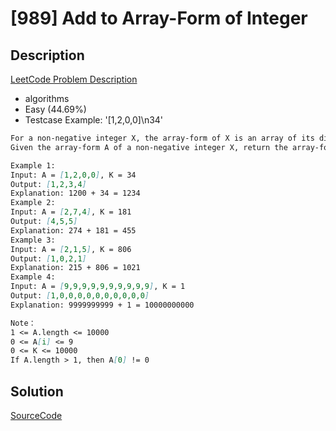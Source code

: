 # [989] Add to Array-Form of Integer

## Description

[LeetCode Problem Description](https://leetcode.com/problems/add-to-array-form-of-integer/description/)

* algorithms
* Easy (44.69%)
* Testcase Example:  '[1,2,0,0]\n34'

```md
For a non-negative integer X, the array-form of X is an array of its digits in left to right order.  For example, if X = 1231, then the array form is [1,2,3,1].
Given the array-form A of a non-negative integer X, return the array-form of the integer X+K.

Example 1:
Input: A = [1,2,0,0], K = 34
Output: [1,2,3,4]
Explanation: 1200 + 34 = 1234
Example 2:
Input: A = [2,7,4], K = 181
Output: [4,5,5]
Explanation: 274 + 181 = 455
Example 3:
Input: A = [2,1,5], K = 806
Output: [1,0,2,1]
Explanation: 215 + 806 = 1021
Example 4:
Input: A = [9,9,9,9,9,9,9,9,9,9], K = 1
Output: [1,0,0,0,0,0,0,0,0,0,0]
Explanation: 9999999999 + 1 = 10000000000

Note：
1 <= A.length <= 10000
0 <= A[i] <= 9
0 <= K <= 10000
If A.length > 1, then A[0] != 0

```

## Solution

[SourceCode](./solution.js)